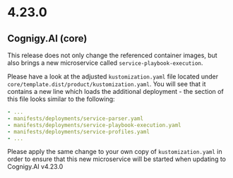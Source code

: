 # 4.23.0
## Cognigy.AI (core)
This release does not only change the referenced container images, but also brings a new microservice called ``service-playbook-execution``.

Please have a look at the adjusted ``kustomization.yaml`` file located under ``core/template.dist/product/kustomization.yaml``. You will see that it contains a new line which loads the additional deployment - the section of this file looks similar to the following:

```yaml
- ...
- manifests/deployments/service-parser.yaml
- manifests/deployments/service-playbook-execution.yaml
- manifests/deployments/service-profiles.yaml
- ...
```

Please apply the same change to your own copy of ``kustomization.yaml`` in order to ensure that this new microservice will be started when updating to Cognigy.AI v4.23.0